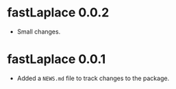 # fastLaplace 0.0.2

* Small changes.

# fastLaplace 0.0.1

* Added a `NEWS.md` file to track changes to the package.
